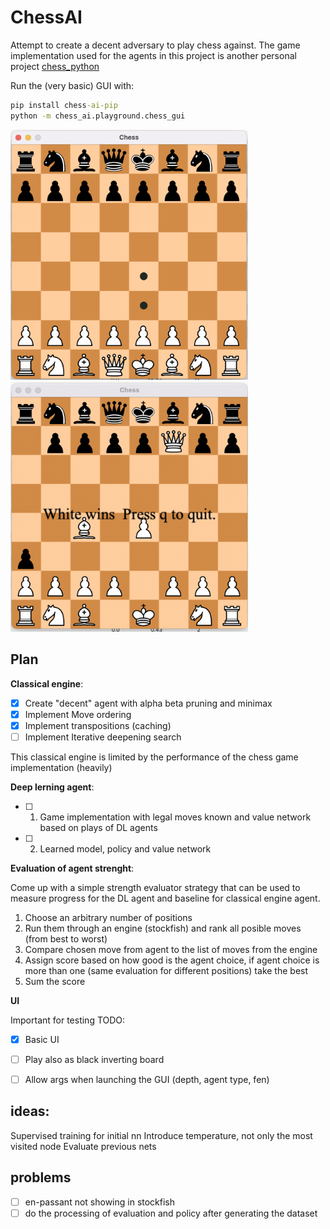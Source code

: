 # ChessAI

Attempt to create a decent adversary to play chess against. The game implementation used for the
agents in this project is another personal project
[chess_python](https://github.com/pacanada/chess-python)

Run the (very basic) GUI with:

```cmd
pip install chess-ai-pip
python -m chess_ai.playground.chess_gui
```

<img src="docs/screenshot_2.png" width="380" height="400">
<img src="docs/screenshot_1.png" width="380" height="400">

## Plan

**Classical engine**:

- [x] Create "decent" agent with alpha beta pruning and minimax
- [x] Implement Move ordering
- [x] Implement transpositions (caching)
- [ ] Implement Iterative deepening search

This classical engine is limited by the performance of the chess game implementation (heavily)

**Deep lerning agent**:

- [ ] 1. Game implementation with legal moves known and value network based on plays of DL agents
- [ ] 2. Learned model, policy and value network

**Evaluation of agent strenght**:

Come up with a simple strength evaluator strategy that can be used to measure progress for the DL
agent and baseline for classical engine agent.

1. Choose an arbitrary number of positions
2. Run them through an engine (stockfish) and rank all posible moves (from best to worst)
3. Compare chosen move from agent to the list of moves from the engine
4. Assign score based on how good is the agent choice, if agent choice is more than one (same
   evaluation for different positions) take the best
5. Sum the score

**UI**

Important for testing TODO:

- [x] Basic UI
- [ ] Play also as black inverting board
- [ ] Allow args when launching the GUI (depth, agent type, fen)


## ideas:
Supervised training for initial nn
Introduce temperature, not only the most visited node
Evaluate previous nets

## problems
- [ ] en-passant not showing in stockfish 
- [ ] do the processing of evaluation and policy after generating the dataset
